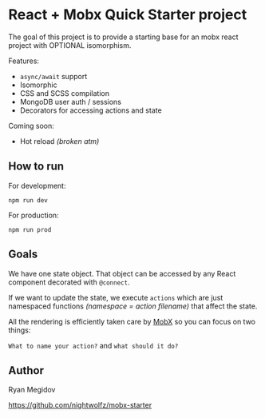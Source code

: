 # React + Mobx Quick Starter project

The goal of this project is to provide a starting base for an mobx react project with OPTIONAL isomorphism.

Features:
+ `async/await` support
+ Isomorphic
+ CSS and SCSS compilation
+ MongoDB user auth / sessions
+ Decorators for accessing actions and state

Coming soon:
+ Hot reload _(broken atm)_


## How to run

For development:

    npm run dev

For production:

    npm run prod

## Goals

We have one state object. That object can be accessed by any React component decorated with `@connect`.

If we want to update the state, we execute `actions` which are just namespaced functions _(namespace = action filename)_ that affect the state.

All the rendering is efficiently taken care by [MobX](https://github.com/mobxjs/mobx) so you can focus on two things:

`What to name your action?` and `what should it do?`

## Author

Ryan Megidov

https://github.com/nightwolfz/mobx-starter
